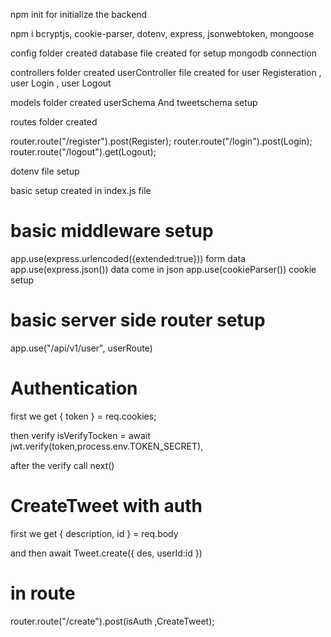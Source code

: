npm init for initialize the backend

npm i bcryptjs, cookie-parser, dotenv, express, jsonwebtoken, mongoose

config folder created
database file created for setup mongodb connection

controllers folder created
userController file created for
user Registeration , user Login , user Logout

models folder created
userSchema And tweetschema setup

routes folder created

router.route("/register").post(Register);
router.route("/login").post(Login);
router.route("/logout").get(Logout);

dotenv file setup

basic setup created in index.js file

# basic middleware setup

app.use(express.urlencoded({extended:true})) form data
app.use(express.json()) data come in json
app.use(cookieParser()) cookie setup

# basic server side router setup

app.use("/api/v1/user", userRoute)

# Authentication

first we get  { token } = req.cookies;

then verify   isVerifyTocken = await jwt.verify(token,process.env.TOKEN_SECRET),

after the verify call  next()

#  CreateTweet with auth
first we get { description, id } = req.body

and then await Tweet.create({
   des,
   userId:id
})

# in route 
router.route("/create").post(isAuth ,CreateTweet);


